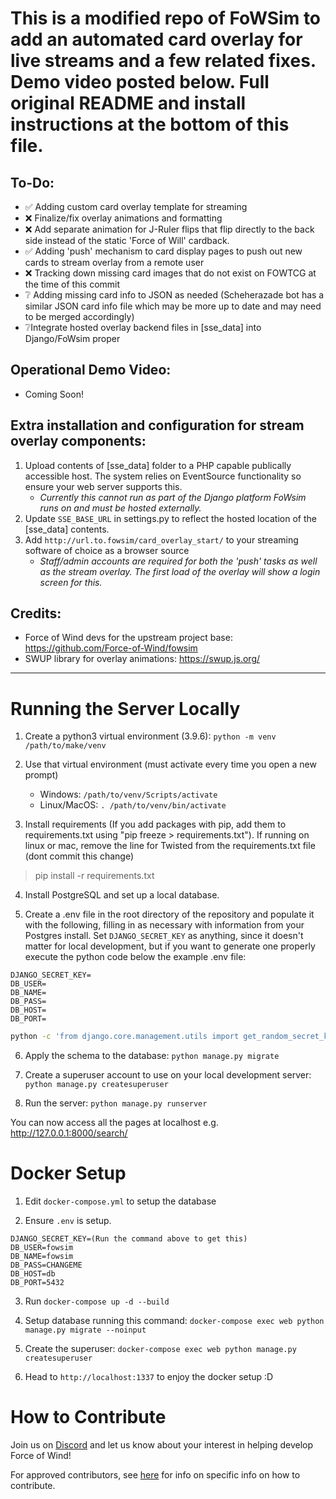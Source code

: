 # This is a modified repo of FoWSim to add an automated card overlay for live streams and a few related fixes. Demo video posted below. Full original README and install instructions at the bottom of this file.


## To-Do:
* ✅ Adding custom card overlay template for streaming
* ❌ Finalize/fix overlay animations and formatting
* ❌ Add separate animation for J-Ruler flips that flip directly to the back side instead of the static 'Force of Will' cardback.
* ✅ Adding 'push' mechanism to card display pages to push out new cards to stream overlay from a remote user
* ❌ Tracking down missing card images that do not exist on FOWTCG at the time of this commit
* ❔ Adding missing card info to JSON as needed (Scheherazade bot has a similar JSON card info file which may be more up to date and may need to be merged accordingly)
* ❔Integrate hosted overlay backend files in [sse_data] into Django/FoWsim proper

## Operational Demo Video:
* Coming Soon!

## Extra installation and configuration for stream overlay components:
1. Upload contents of [sse_data] folder to a PHP capable publically accessible host. The system relies on EventSource functionality so ensure your web server supports this.
    * _Currently this cannot run as part of the Django platform FoWsim runs on and must be hosted externally._
2. Update `SSE_BASE_URL` in settings.py to reflect the hosted location of the [sse_data] contents.
3. Add `http://url.to.fowsim/card_overlay_start/` to your streaming software of choice as a browser source
    * _Staff/admin accounts are required for both the 'push' tasks as well as the stream overlay. The first load of the overlay will show a login screen for this._

## Credits:
* Force of Wind devs for the upstream project base: https://github.com/Force-of-Wind/fowsim
* SWUP library for overlay animations: https://swup.js.org/

---

# Running the Server Locally

1. Create a python3 virtual environment (3.9.6):
`python -m venv /path/to/make/venv`

2. Use that virtual environment (must activate every time you open a new prompt)
    - Windows: `/path/to/venv/Scripts/activate` 
    - Linux/MacOS: `. /path/to/venv/bin/activate`

3. Install requirements (If you add packages with pip, add them to requirements.txt using "pip freeze > requirements.txt"). If running on linux or mac, remove the line for Twisted from the requirements.txt file (dont commit this change)
> pip install -r requirements.txt

4. Install PostgreSQL and set up a local database.

5. Create a .env file in the root directory of the repository and populate it with the following, filling in as necessary with information from your Postgres install. Set `DJANGO_SECRET_KEY` as anything, since it doesn't matter for local development, but if you want to generate one properly execute the python code below the example .env file:
```
DJANGO_SECRET_KEY=
DB_USER=
DB_NAME=
DB_PASS=
DB_HOST=
DB_PORT=
```

```sh
python -c 'from django.core.management.utils import get_random_secret_key; print(get_random_secret_key())'
```

6. Apply the schema to the database:
`python manage.py migrate`

7. Create a superuser account to use on your local development server:
`python manage.py createsuperuser`

8. Run the server:
`python manage.py runserver`

You can now access all the pages at localhost e.g. http://127.0.0.1:8000/search/

# Docker Setup

1. Edit `docker-compose.yml` to setup the database

2. Ensure `.env` is setup.
```
DJANGO_SECRET_KEY=(Run the command above to get this)
DB_USER=fowsim
DB_NAME=fowsim
DB_PASS=CHANGEME
DB_HOST=db
DB_PORT=5432
```

3. Run `docker-compose up -d --build`

4. Setup database running this command:
`docker-compose exec web python manage.py migrate --noinput`

5. Create the superuser:
`docker-compose exec web python manage.py createsuperuser`

6. Head to `http://localhost:1337` to enjoy the docker setup :D

# How to Contribute
Join us on [Discord](https://discord.com/invite/8S5XW6pUEF) and let us know about your interest in helping develop Force of Wind!

For approved contributors, see [here](/CONTRIBUTORS.md) for info on specific info on how to contribute.
